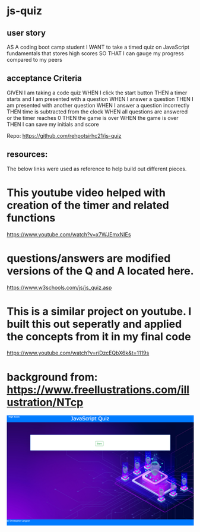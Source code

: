 # js-quiz

## user story

AS A coding boot camp student
I WANT to take a timed quiz on JavaScript fundamentals that stores high scores
SO THAT I can gauge my progress compared to my peers

## acceptance Criteria

GIVEN I am taking a code quiz
WHEN I click the start button
THEN a timer starts and I am presented with a question
WHEN I answer a question
THEN I am presented with another question
WHEN I answer a question incorrectly
THEN time is subtracted from the clock
WHEN all questions are answered or the timer reaches 0
THEN the game is over
WHEN the game is over
THEN I can save my initials and score

Repo: https://github.com/rehpotsirhc21/js-quiz

## resources:

The below links were used as reference to help build out different pieces.
 # This youtube video helped with creation of the timer and related functions 
  https://www.youtube.com/watch?v=x7WJEmxNlEs

# questions/answers are modified versions of the Q and A located here.
https://www.w3schools.com/js/js_quiz.asp
 
# This is a similar project on youtube. I built this out seperatly and applied the concepts from it in my final code
 https://www.youtube.com/watch?v=riDzcEQbX6k&t=1119s

# background from: https://www.freellustrations.com/illustration/NTcp
![full site screen print](./assets/images/screencapture-localhost-52330-index-html-2022-04-02-07_14_57.png)
